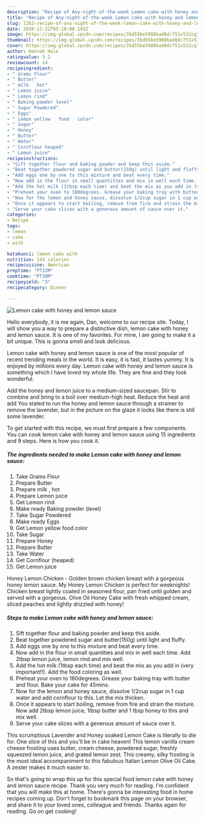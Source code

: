 ```yaml
---
description: "Recipe of Any-night-of-the-week Lemon cake with honey and lemon sauce"
title: "Recipe of Any-night-of-the-week Lemon cake with honey and lemon sauce"
slug: 1262-recipe-of-any-night-of-the-week-lemon-cake-with-honey-and-lemon-sauce
date: 2020-11-22T05:18:08.195Z
image: https://img-global.cpcdn.com/recipes/35d55be5988bad8d/751x532cq70/lemon-cake-with-honey-and-lemon-sauce-recipe-main-photo.jpg
thumbnail: https://img-global.cpcdn.com/recipes/35d55be5988bad8d/751x532cq70/lemon-cake-with-honey-and-lemon-sauce-recipe-main-photo.jpg
cover: https://img-global.cpcdn.com/recipes/35d55be5988bad8d/751x532cq70/lemon-cake-with-honey-and-lemon-sauce-recipe-main-photo.jpg
author: Hannah Hale
ratingvalue: 3.2
reviewcount: 14
recipeingredient:
- " Grams Flour"
- " Butter"
- " milk   hot"
- " Lemon juice"
- " Lemon rind"
- " Baking powder level"
- " Sugar Powdered"
- " Eggs"
- " Lemon yellow   food   color"
- " Sugar"
- " Honey"
- " Butter"
- " Water"
- " Cornflour heaped"
- " Lemon juice"
recipeinstructions:
- "Sift together flour and baking powder and keep this aside."
- "Beat together powdered sugar and butter(150g) until light and fluffy."
- "Add eggs one by one to this mixture and beat every time."
- "Now add in the flour in small quantities and mix in well each time. Add 2tbsp lemon juice, lemon rind and mix well."
- "Add the hot milk (1tbsp each time) and beat the mix as you add in (very important!!). Add the food coloring as well."
- "Preheat your oven to 180degrees. Grease your baking tray with butter and flour. Bake your cake for 45mins."
- "Now for the lemon and honey sauce, dissolve 1/2cup sugar in 1 cup water and add cornflour to this. Let the mix thicken."
- "Once it appears to start boiling, remove from fire and strain the mixture. Now add 2tbsp lemon juice, 1tbsp butter and 1 tbsp honey to this and mix well."
- "Serve your cake slices with a generous amount of sauce over it."
categories:
- Recipe
tags:
- lemon
- cake
- with

katakunci: lemon cake with 
nutrition: 143 calories
recipecuisine: American
preptime: "PT32M"
cooktime: "PT30M"
recipeyield: "3"
recipecategory: Dinner

---
```



![Lemon cake with honey and lemon sauce](https://img-global.cpcdn.com/recipes/35d55be5988bad8d/751x532cq70/lemon-cake-with-honey-and-lemon-sauce-recipe-main-photo.jpg)

Hello everybody, it is me again, Dan, welcome to our recipe site. Today, I will show you a way to prepare a distinctive dish, lemon cake with honey and lemon sauce. It is one of my favorites. For mine, I am going to make it a bit unique. This is gonna smell and look delicious.

Lemon cake with honey and lemon sauce is one of the most popular of recent trending meals in the world. It is easy, it is fast, it tastes yummy. It is enjoyed by millions every day. Lemon cake with honey and lemon sauce is something which I have loved my whole life. They are fine and they look wonderful.

Add the honey and lemon juice to a medium-sized saucepan. Stir to combine and bring to a boil over medium-high heat. Reduce the heat and add You stated to run the honey and lemon sauce through a strainer to remove the lavender, but in the picture on the glaze it looks like there is still some lavender.


To get started with this recipe, we must first prepare a few components. You can cook lemon cake with honey and lemon sauce using 15 ingredients and 9 steps. Here is how you cook it.

<!--inarticleads1-->

##### The ingredients needed to make Lemon cake with honey and lemon sauce:

1. Take  Grams Flour
1. Prepare  Butter
1. Prepare  milk ,  hot
1. Prepare  Lemon juice
1. Get  Lemon rind
1. Make ready  Baking powder (level)
1. Take  Sugar Powdered
1. Make ready  Eggs
1. Get  Lemon yellow   food   color
1. Take  Sugar
1. Prepare  Honey
1. Prepare  Butter
1. Take  Water
1. Get  Cornflour (heaped)
1. Get  Lemon juice


Honey Lemon Chicken - Golden brown chicken breast with a gorgeous honey lemon sauce. My Honey Lemon Chicken is perfect for weeknights! Chicken breast lightly coated in seasoned flour, pan fried until golden and served with a gorgeous. Olive Oil Honey Cake with fresh whipped cream, sliced peaches and lightly drizzled with honey! 

<!--inarticleads2-->

##### Steps to make Lemon cake with honey and lemon sauce:

1. Sift together flour and baking powder and keep this aside.
1. Beat together powdered sugar and butter(150g) until light and fluffy.
1. Add eggs one by one to this mixture and beat every time.
1. Now add in the flour in small quantities and mix in well each time. Add 2tbsp lemon juice, lemon rind and mix well.
1. Add the hot milk (1tbsp each time) and beat the mix as you add in (very important!!). Add the food coloring as well.
1. Preheat your oven to 180degrees. Grease your baking tray with butter and flour. Bake your cake for 45mins.
1. Now for the lemon and honey sauce, dissolve 1/2cup sugar in 1 cup water and add cornflour to this. Let the mix thicken.
1. Once it appears to start boiling, remove from fire and strain the mixture. Now add 2tbsp lemon juice, 1tbsp butter and 1 tbsp honey to this and mix well.
1. Serve your cake slices with a generous amount of sauce over it.


This scrumptious Lavender and Honey soaked Lemon Cake is literally to die for. One slice of this and you&#39;ll be in cake heaven! This lemon vanilla cream cheese frosting uses butter, cream cheese, powdered sugar, freshly squeezed lemon juice, and grated lemon zest. This creamy, silky frosting is the most ideal accompaniment to this fabulous Italian Lemon Olive Oil Cake. A zester makes it much easier to. 

So that's going to wrap this up for this special food lemon cake with honey and lemon sauce recipe. Thank you very much for reading. I'm confident that you will make this at home. There's gonna be interesting food in home recipes coming up. Don't forget to bookmark this page on your browser, and share it to your loved ones, colleague and friends. Thanks again for reading. Go on get cooking!
